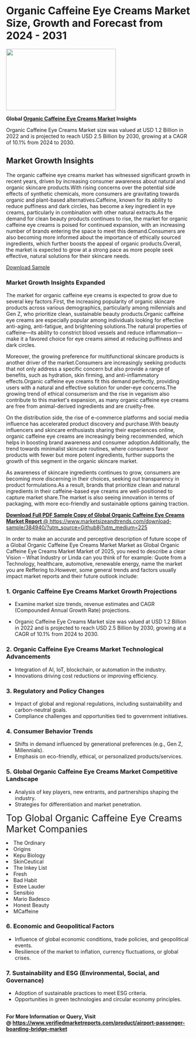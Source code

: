 <H1>Organic Caffeine Eye Creams Market Size, Growth and Forecast from 2024 - 2031</H1><img class="aligncenter size-medium wp-image-584254" src="https://thirdeyenews.in/wp-content/uploads/2024/09/Global-Market-Research-300x168.jpeg" alt="" width="300" height="168" /><p><strong>Global&nbsp;<a href="https://www.marketsizeandtrends.com/download-sample/384940/?utm_source=Github8j?utm_medium=225">Organic Caffeine Eye Creams Market</a> Insights</strong></p><p>Organic Caffeine Eye Creams Market size was valued at USD 1.2 Billion in 2022 and is projected to reach USD 2.5 Billion by 2030, growing at a CAGR of 10.1% from 2024 to 2030.</p><p><h2>Market Growth Insights</h2> <p>The organic caffeine eye creams market has witnessed significant growth in recent years, driven by increasing consumer awareness about natural and organic skincare products.With rising concerns over the potential side effects of synthetic chemicals, more consumers are gravitating towards organic and plant-based alternatives.Caffeine, known for its ability to reduce puffiness and dark circles, has become a key ingredient in eye creams, particularly in combination with other natural extracts.As the demand for clean beauty products continues to rise, the market for organic caffeine eye creams is poised for continued expansion, with an increasing number of brands entering the space to meet this demand.Consumers are also becoming more informed about the importance of ethically sourced ingredients, which further boosts the appeal of organic products.Overall, the market is expected to grow at a strong pace as more people seek effective, natural solutions for their skincare needs.</p> <p><a href="DownloadSampleLink">Download Sample</a></p> <h3>Market Growth Insights Expanded</h3> <p>The market for organic caffeine eye creams is expected to grow due to several key factors.First, the increasing popularity of organic skincare products across various demographics, particularly among millennials and Gen Z, who prioritize clean, sustainable beauty products.Organic caffeine eye creams are especially popular among individuals looking for effective anti-aging, anti-fatigue, and brightening solutions.The natural properties of caffeine—its ability to constrict blood vessels and reduce inflammation—make it a favored choice for eye creams aimed at reducing puffiness and dark circles.</p> <p>Moreover, the growing preference for multifunctional skincare products is another driver of the market.Consumers are increasingly seeking products that not only address a specific concern but also provide a range of benefits, such as hydration, skin firming, and anti-inflammatory effects.Organic caffeine eye creams fit this demand perfectly, providing users with a natural and effective solution for under-eye concerns.The growing trend of ethical consumerism and the rise in veganism also contribute to this market's expansion, as many organic caffeine eye creams are free from animal-derived ingredients and are cruelty-free.</p> <p>On the distribution side, the rise of e-commerce platforms and social media influence has accelerated product discovery and purchase.With beauty influencers and skincare enthusiasts sharing their experiences online, organic caffeine eye creams are increasingly being recommended, which helps in boosting brand awareness and consumer adoption.Additionally, the trend towards minimalist skincare routines, where consumers favor products with fewer but more potent ingredients, further supports the growth of this segment in the organic skincare market.</p> <p>As awareness of skincare ingredients continues to grow, consumers are becoming more discerning in their choices, seeking out transparency in product formulations.As a result, brands that prioritize clean and natural ingredients in their caffeine-based eye creams are well-positioned to capture market share.The market is also seeing innovation in terms of packaging, with more eco-friendly and sustainable options gaining traction.</p> <p><a href="GetMoreLink"></p><p><span class=""><strong>Download Full PDF Sample Copy of Global Organic Caffeine Eye Creams Market Report</strong> @ <a href="https://www.marketsizeandtrends.com/download-sample/384940/?utm_source=Github8j?utm_medium=225" target="_blank">https://www.marketsizeandtrends.com/download-sample/384940/?utm_source=Github8j?utm_medium=225</a></span></p><p>In order to make an accurate and perceptive description of future scope of a Global&nbsp;Organic Caffeine Eye Creams Market Market as Global&nbsp;Organic Caffeine Eye Creams Market Market of 2025, you need to describe a clear Vision &ndash; What Industry or Linda can you think of for example: Quote from a Technology, healthcare, automotive, renewable energy, name the market you are Reffering to.However, some general trends and factors usually impact market reports and their future outlook include:</p><h3>1.&nbsp;<strong>Organic Caffeine Eye Creams Market Growth Projections</strong></h3><ul><li>Examine market size trends, revenue estimates and CAGR (Compounded Annual Growth Rate) projections.</li><li><p>Organic Caffeine Eye Creams Market size was valued at USD 1.2 Billion in 2022 and is projected to reach USD 2.5 Billion by 2030, growing at a CAGR of 10.1% from 2024 to 2030.</p></li></ul><h3>2.&nbsp;<strong>Organic Caffeine Eye Creams Market Technological Advancements</strong></h3><ul><li>Integration of AI, IoT, blockchain, or automation in the industry.</li><li>Innovations driving cost reductions or improving efficiency.</li></ul><h3>3.&nbsp;<strong>Regulatory and Policy Changes</strong></h3><ul><li>Impact of global and regional regulations, including sustainability and carbon-neutral goals.</li><li>Compliance challenges and opportunities tied to government initiatives.</li></ul><h3>4.&nbsp;<strong>Consumer Behavior Trends</strong></h3><ul><li>Shifts in demand influenced by generational preferences (e.g., Gen Z, Millennials).</li><li>Emphasis on eco-friendly, ethical, or personalized products/services.</li></ul><h3>5.&nbsp;<strong>Global Organic Caffeine Eye Creams Market Competitive Landscape</strong></h3><ul><li>Analysis of key players, new entrants, and partnerships shaping the industry.</li><li>Strategies for differentiation and market penetration.</li></ul><p data-pm-slice="1 1 []"><span style="color: inherit; font-family: inherit; font-size: 25px;">Top Global Organic Caffeine Eye Creams Market Companies</span></p><div class="" data-test-id=""><p><li>The Ordinary</li><li> Origins</li><li> Kepu Biology</li><li> SkinCeutical</li><li> The Inkey List</li><li> Fresh</li><li> Bad Habit</li><li> Estee Lauder</li><li> Sensibio</li><li> Mario Badesco</li><li> Honest Beauty</li><li> MCaffeine</li></p></div><h3>6.&nbsp;<strong>Economic and Geopolitical Factors</strong></h3><ul><li>Influence of global economic conditions, trade policies, and geopolitical events.</li><li>Resilience of the market to inflation, currency fluctuations, or global crises.</li></ul><h3>7.&nbsp;<strong>Sustainability and ESG (Environmental, Social, and Governance)</strong></h3><ul><li>Adoption of sustainable practices to meet ESG criteria.</li><li>Opportunities in green technologies and circular economy principles.</li></ul><h2><strong style="font-size: 14px;">For More Information or Query, Visit @&nbsp;</strong><a style="background-color: #ffffff; font-size: 14px;" href="https://www.marketsizeandtrends.com/report/organic-caffeine-eye-creams-market/" target="_blank">https://www.verifiedmarketreports.com/product/airport-passenger-boarding-bridge-market</a></h2>
